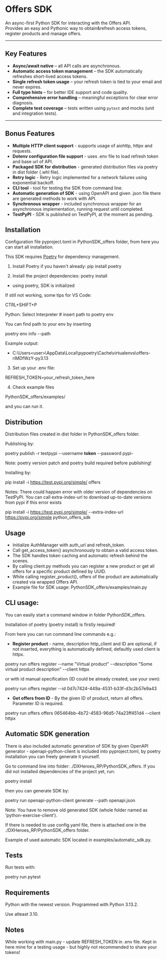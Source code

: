 # Offers SDK

An async-first Python SDK for interacting with the Offers API.  
Provides an easy and Pythonic way to obtain&refresh access tokens, register products and manage offers.

---

## Key Features

- **Async/await native** – all API calls are asynchronous.
- **Automatic access token management** – the SDK automatically refreshes short-lived access tokens.
- **Single refresh token usage** – your refresh token is tied to your email and never expires.
- **Full type hints** – for better IDE support and code quality.
- **Comprehensive error handling** – meaningful exceptions for clear error diagnosis.
- **Complete test coverage** – tests written using `pytest` and mocks (unit and integration tests).

---

## Bonus Features
- **Multiple HTTP client support** - supports usage of aiohttp, httpx and requests.
- **Dotenv configuration file support** - uses .env file to load refresh token and base url of API.
- **Packaged SDK for distribution** - generated distribution files via poetry in dist folder (.whl file).
- **Retry logic** - Retry logic implemented for a network failures using exponential backoff.
- **CLI tool** - tool for testing the SDK from command line.
- **Automatic generation of SDK** - using OpenAPI and given .json file there are generated methods to work with API.
- **Synchronous wrapper** - included synchronous wrapper for an asynchronous implementation, running request until completed.
- **TestPyPI** - SDK is published on TestPyPI, at the moment as pending.

## Installation
Configuration file pyproject.toml in PythonSDK_offers folder, from here you can start all installation.

This SDK requires [Poetry](https://python-poetry.org/) for dependency management.

1. Install Poetry if you haven't already:
pip install poetry

2. Install the project dependencies:
poetry install
- using poetry, SDK is initialized

If still not working, some tips for VS Code:

CTRL+SHIFT+P

Python: Select Interpreter  # insert path to poetry env

You can find path to your env by inserting

poetry env info --path

Example output:
- C:\Users\<user>\AppData\Local\pypoetry\Cache\virtualenvs\offers-riMDfWzY-py3.13

3. Set up your .env file:

REFRESH_TOKEN=your_refresh_token_here

4. Check example files 

PythonSDK_offers/examples/

and you can run it.


## Distribution 
Distribution files created in dist folder in PythonSDK_offers folder. 

Publishing by:

poetry publish -r testpypi --username __token__ --password pypi-<token>

Note: poetry version patch and poetry build required before publishing!

Installing by:

pip install -i https://test.pypi.org/simple/ offers

Notes: There could happen error with older version of dependencies on TestPyPI. You can call extra-index-url to download up-to-date versions from pypi if this error exists

pip install -i https://test.pypi.org/simple/ --extra-index-url https://pypi.org/simple python_offers_sdk


## Usage
- Initialize AuthManager with auth_url and refresh_token. 
- Call get_access_token() asynchronously to obtain a valid access token. 
- The SDK handles token caching and automatic refresh behind the scenes. 
- By calling client.py methods you can register a new product or get all offers for a specific product defined by UUID. 
- While calling register_product(), offers of the product are automatically created via wrapped Offers API. 
- Example file for SDK usage: PythonSDK_offers/examples/main.py

## CLI usage:
You can easily start a command window in folder PythonSDK_offers. 

Installation of poetry (poetry install) is firstly required!

From here you can run command line commands e.g.:

- **Register product** - name, description http_client and ID are optional, if not inserted, everything is automatically defined, defaultly used client is httpx.

poetry run offers register --name "Virtual product" --description "Some virtual product description" --client httpx

or with id manual specification (ID could be already created, use your own):

poetry run offers register --id 0d7c7424-449a-4531-b33f-d3c2b57e9a43


- **Get offers from ID** - By the given ID of product, return all offers. Parameter ID is required.

poetry run offers offers 065464bb-4b72-4583-96d5-74a23ff451d4 --client httpx

## Automatic SDK generation
There is also included automatic generation of SDK by given OpenAPI generator - openapi-python-client is included into pyproject.toml, by poetry installation you can freely generate it yourself.

Go to command line into folder: ./DXHeroes_RP/PythonSDK_offers. If you did not installed dependencies of the project yet, run:

poetry install

then you can generate SDK by:

poetry run openapi-python-client generate --path openapi.json

Note: You have to remove old generated SDK (whole folder named as 'python-exercise-client').

If there is needed to use config.yaml file, there is attached one in the ./DXHeroes_RP/PythonSDK_offers folder.

Example of used automatic SDK located in examples/automatic_sdk.py.

## Tests
Run tests with:

poetry run pytest

## Requirements
Python with the newest version. Programmed with Python 3.13.2.

Use atleast 3.10.

## Notes
While working with main.py - update REFRESH_TOKEN in .env file. Kept in here mine for a testing usage - but highly not recommended to share your tokens!
